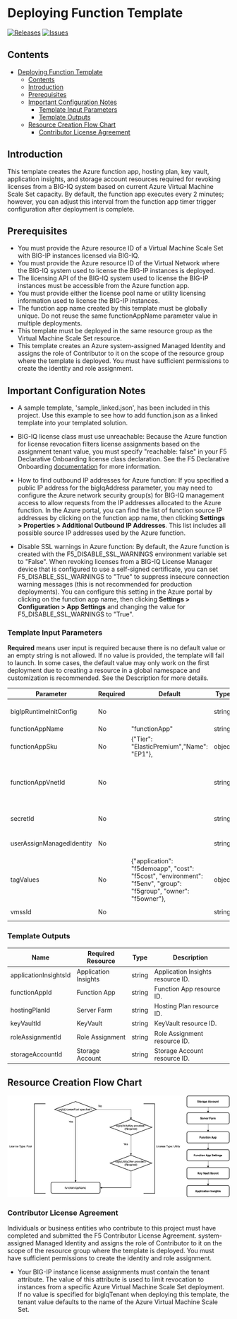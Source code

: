 # Deploying Function Template

[![Releases](https://img.shields.io/github/release/f5networks/f5-azure-arm-templates-v2.svg)](https://github.com/f5networks/f5-azure-arm-templates-v2/releases)
[![Issues](https://img.shields.io/github/issues/f5networks/f5-azure-arm-templates-v2.svg)](https://github.com/f5networks/f5-azure-arm-templates-v2/issues)


## Contents

- [Deploying Function Template](#deploying-function-template)
  - [Contents](#contents)
  - [Introduction](#introduction)
  - [Prerequisites](#prerequisites)
  - [Important Configuration Notes](#important-configuration-notes)
    - [Template Input Parameters](#template-input-parameters)
    - [Template Outputs](#template-outputs)
  - [Resource Creation Flow Chart](#resource-creation-flow-chart)
    - [Contributor License Agreement](#contributor-license-agreement)

## Introduction

This template creates the Azure function app, hosting plan, key vault, application insights, and storage account resources required for revoking licenses from a BIG-IQ system based on current Azure Virtual Machine Scale Set capacity. By default, the function app executes every 2 minutes; however, you can adjust this interval from the function app timer trigger configuration after deployment is complete.


## Prerequisites

- You must provide the Azure resource ID of a Virtual Machine Scale Set with BIG-IP instances licensed via BIG-IQ.
- You must provide the Azure resource ID of the Virtual Network where the BIG-IQ system used to license the BIG-IP instances is deployed.
- The licensing API of the BIG-IQ system used to license the BIG-IP instances must be accessible from the Azure function app.
- You must provide either the license pool name or utility licensing information used to license the BIG-IP instances.
- The function app name created by this template must be globally unique. Do not reuse the same functionAppName parameter value in multiple deployments.
- This template must be deployed in the same resource group as the Virtual Machine Scale Set resource.
- This template creates an Azure system-assigned Managed Identity and assigns the role of Contributor to it on the scope of the resource group where the template is deployed. You must have sufficient permissions to create the identity and role assignment.

## Important Configuration Notes

 - A sample template, 'sample_linked.json', has been included in this project. Use this example to see how to add function.json as a linked template into your templated solution.
 
 - BIG-IQ license class must use unreachable: Because the Azure function for license revocation filters license assignments based on the assignment tenant value, you must specify "reachable: false" in your F5 Declarative Onboarding license class declaration. See the F5 Declarative Onboarding [documentation](https://clouddocs.f5.com/products/extensions/f5-declarative-onboarding/latest/big-iq-licensing.html#license-class) for more information.

 - How to find outbound IP addresses for Azure function: If you specified a public IP address for the bigIqAddress parameter, you may need to configure the Azure network security group(s) for BIG-IQ management access to allow requests from the IP addresses allocated to the Azure function. In the Azure portal, you can find the list of function source IP addresses by clicking on the function app name, then clicking **Settings > Properties > Additional Outbound IP Addresses**. This list includes all possible source IP addresses used by the Azure function. 

- Disable SSL warnings in Azure function: By default, the Azure function is created with the F5_DISABLE_SSL_WARNINGS environment variable set to "False". When revoking licenses from a BIG-IQ License Manager device that is configured to use a self-signed certificate, you can set F5_DISABLE_SSL_WARNINGS to "True" to suppress insecure connection warning messages (this is not recommended for production deployments). You can configure this setting in the Azure portal by clicking on the function app name, then clicking **Settings > Configuration > App Settings** and changing the value for F5_DISABLE_SSL_WARNINGS to "True".


### Template Input Parameters

**Required** means user input is required because there is no default value or an empty string is not allowed. If no value is provided, the template will fail to launch. In some cases, the default value may only work on the first deployment due to creating a resource in a global namespace and customization is recommended. See the Description for more details.

| Parameter | Required | Default | Type | Description |
| --- | --- | --- | --- | --- |
| bigIpRuntimeInitConfig | No |  | string | Supply a URL to the bigip-runtime-init configuration file in YAML or JSON format, or an escaped JSON string to use for f5-bigip-runtime-init configuration. |
| functionAppName | No | "functionApp" | string | Supply a name for the new function app. |
| functionAppSku | No | {"Tier": "ElasticPremium","Name": "EP1"}, | object | Supply a configuration for the function app server farm plan SKU (premium or appservice) in JSON format. Information about server farm plans is available [here](https://learn.microsoft.com/en-us/azure/templates/microsoft.web/serverfarms?pivots=deployment-language-arm-template). |
| functionAppVnetId | No |  | string | The fully-qualified resource ID of the Azure Virtual Network where BIG-IQ is deployed. This is required when connecting to BIG-IQ via a private IP address; the Azure function app will be granted ingress permission to the virtual network. When specifying an Azure public IP address for bigIqAddress, leave the default of **Default**. |
| secretId | No |  | string | The full URL of the secretId, including KeyVault Name. For example: https://yourvaultname.vault.azure.net/secrets/yoursecretid. |
| userAssignManagedIdentity | No |  | string | Enter user-assigned management identity ID to be associated to Virtual Machine Scale Set. Leave default if not used. |
| tagValues| No | {"application": "f5demoapp", "cost": "f5cost", "environment": "f5env", "group": "f5group", "owner": "f5owner"}, | object | List of tags to add to created resources. |
| vmssId | No |  | string | Supply the fully-qualified resource ID of the Azure Virtual Machine Scale Set to be monitored. |

### Template Outputs

| Name | Required Resource | Type | Description |
| --- | --- | --- | --- |
| applicationInsightsId | Application Insights | string | Application Insights resource ID. |
| functionAppId | Function App | string | Function App resource ID. |
| hostingPlanId | Server Farm | string | Hosting Plan resource ID. |
| keyVaultId | KeyVault | string | KeyVault resource ID. |
| roleAssignmentId | Role Assignment | string | Role Assignment resource ID. |
| storageAccountId | Storage Account | string | Storage Account resource ID. |

## Resource Creation Flow Chart

![Resource Creation Flow Chart](https://github.com/F5Networks/f5-azure-arm-templates-v2/blob/v3.0.0.0/examples/images/azure-function-module.png)


### Contributor License Agreement

Individuals or business entities who contribute to this project must have
completed and submitted the F5 Contributor License Agreement.
 system-assigned Managed Identity and assigns the role of Contributor to it on the scope of the resource group where the template is deployed. You must have sufficient permissions to create the identity and role assignment.
- Your BIG-IP instance license assignments must contain the tenant attribute. The value of this attribute is used to limit revocation to instances from a specific Azure Virtual Machine Scale Set deployment. If no value is specified for bigIqTenant when deploying this template, the tenant value defaults to the name of the Azure Virtual Machine Scale Set.
